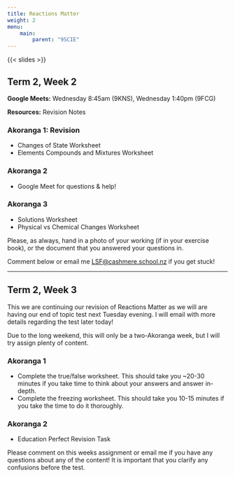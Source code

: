 ```yaml
---
title: Reactions Matter
weight: 2
menu:
    main:
        parent: "9SCIE"
---
```


{{< slides >}}

## Term 2, Week 2

__Google Meets:__ Wednesday 8:45am (9KNS), Wednesday 1:40pm (9FCG)

__Resources:__ Revision Notes

### Akoranga 1: Revision

- Changes of State Worksheet
- Elements Compounds and Mixtures Worksheet

### Akoranga 2

- Google Meet for questions & help!

### Akoranga 3

- Solutions Worksheet
- Physical vs Chemical Changes Worksheet

Please, as always, hand in a photo of your working (if in your exercise book), or the document that you answered your questions in.

Comment below or email me LSF@cashmere.school.nz if you get stuck!

---

## Term 2, Week 3

This we are continuing our revision of Reactions Matter as we will are having our end of topic test next Tuesday evening. I will email with more details regarding the test later today!

Due to the long weekend, this will only be a two-Akoranga week, but I will try assign plenty of content.

### Akoranga 1

- Complete the true/false worksheet. This should take you ~20-30 minutes if you take time to think about your answers and answer in-depth.
- Complete the freezing worksheet. This should take you 10-15 minutes if you take the time to do it thoroughly.

### Akoranga 2

- Education Perfect Revision Task

Please comment on this weeks assignment or email me if you have any questions about any of the content! It is important that you clarify any confusions before the test.